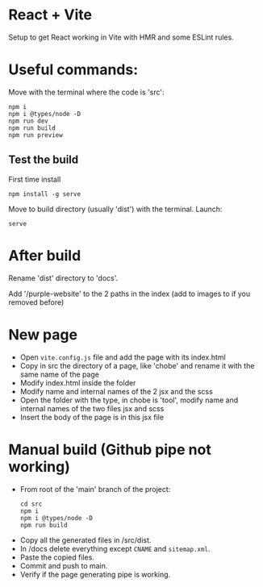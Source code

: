 # React + Vite

Setup to get React working in Vite with HMR and some ESLint rules.

# Useful commands:

Move with the terminal where the code is 'src':
```
npm i
npm i @types/node -D
npm run dev
npm run build
npm run preview
```
## Test the build

First time install
```
npm install -g serve
```
Move to build directory (usually 'dist') with the terminal. Launch:
```
serve
```

# After build

Rename 'dist' directory to 'docs'.

Add '/purple-website' to the 2 paths in the index (add to images to if you removed before) 

# New page

- Open `vite.config.js` file and add the page with its index.html
- Copy in src the directory of a page, like 'chobe' and rename it with the same name of the page
- Modify index.html inside the folder
- Modify name and internal names of the 2 jsx and the scss
- Open the folder with the type, in chobe is 'tool', modify name and internal names of the two files jsx and scss
- Insert the body of the page is in this jsx file

# Manual build (Github pipe not working)

- From root of the 'main' branch of the project:
  ```
  cd src
  npm i
  npm i @types/node -D
  npm run build
  ```
- Copy all the generated files in /src/dist.
- In /docs delete everything except `CNAME` and `sitemap.xml`.
- Paste the copied files.
- Commit and push to main.
- Verify if the page generating pipe is working.